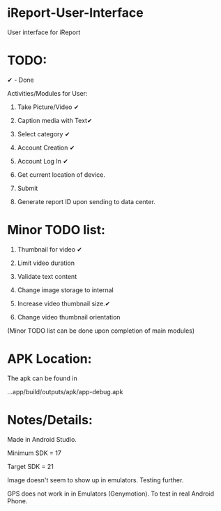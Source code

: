 iReport-User-Interface
======================

User interface for iReport

TODO:
=

✔ - Done

Activities/Modules for User:

1. Take Picture/Video ✔

2. Caption media with Text✔

3. Select category ✔

4. Account Creation ✔

5. Account Log In ✔

6. Get current location of device.

7. Submit

7. Generate report ID upon sending to data center.

Minor TODO list:
=

1. Thumbnail for video ✔

2. Limit video duration

3. Validate text content

4. Change image storage to internal

5. Increase video thumbnail size.✔

6. Change video thumbnail orientation

(Minor TODO list can be done upon completion of main modules)

APK Location:
=

The apk can be found in 

...app/build/outputs/apk/app-debug.apk


Notes/Details:
=

Made in Android Studio.

Minimum SDK = 17

Target SDK = 21

Image doesn't seem to show up in emulators. Testing further.


GPS does not work in in Emulators (Genymotion). To test in real Android Phone.
